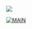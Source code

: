 
<p align>
  <img src = "https://capsule-render.vercel.app/api?type=blur&height=200&color=gradient&text=Portfolio&descAlign=59&section=header">


[![MAIN](https://img.shields.io/badge/MAIN?style=plastic&logo=github&logoColor=white&labelColor=black)](https://github.com/skwjdgh/)

